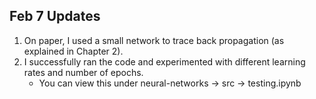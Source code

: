 ## Feb 7 Updates

1. On paper, I used a small network to trace back propagation (as explained in Chapter 2).
2. I successfully ran the code and experimented with different learning rates and number of epochs.
    - You can view this under neural-networks -> src -> testing.ipynb